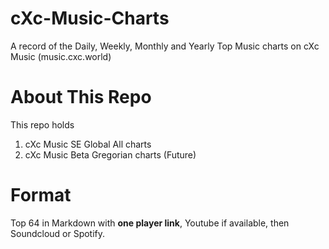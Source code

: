 # cXc-Music-Charts
A record of the Daily, Weekly, Monthly and Yearly Top Music charts on cXc Music (music.cxc.world)

# About This Repo
This repo holds 
1. cXc Music SE Global All charts
2. cXc Music Beta Gregorian charts (Future)

# Format
Top 64 in Markdown with **one player link**, Youtube if available, then Soundcloud or Spotify. 
<!--stackedit_data:
eyJoaXN0b3J5IjpbNjExMzcwMzM4LDE2NDUyOTMzMjRdfQ==
-->